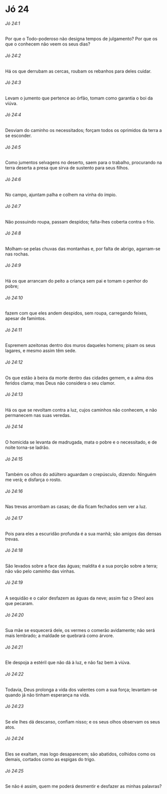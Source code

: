 # Jó 24

###### Jó 24:1

Por que o Todo-poderoso não designa tempos de julgamento? Por que os que o conhecem não veem os seus dias?

###### Jó 24:2

Há os que derrubam as cercas, roubam os rebanhos para deles cuidar.

###### Jó 24:3

Levam o jumento que pertence ao órfão, tomam como garantia o boi da viúva.

###### Jó 24:4

Desviam do caminho os necessitados; forçam todos os oprimidos da terra a se esconder.

###### Jó 24:5

Como jumentos selvagens no deserto, saem para o trabalho, procurando na terra deserta a presa que sirva de sustento para seus filhos.

###### Jó 24:6

No campo, ajuntam palha e colhem na vinha do ímpio.

###### Jó 24:7

Não possuindo roupa, passam despidos; falta-lhes coberta contra o frio.

###### Jó 24:8

Molham-se pelas chuvas das montanhas e, por falta de abrigo, agarram-se nas rochas.

###### Jó 24:9

Há os que arrancam do peito a criança sem pai e tomam o penhor do pobre;

###### Jó 24:10

fazem com que eles andem despidos, sem roupa, carregando feixes, apesar de famintos.

###### Jó 24:11

Espremem azeitonas dentro dos muros daqueles homens; pisam os seus lagares, e mesmo assim têm sede.

###### Jó 24:12

Os que estão à beira da morte dentro das cidades gemem, e a alma dos feridos clama; mas Deus não considera o seu clamor.

###### Jó 24:13

Há os que se revoltam contra a luz, cujos caminhos não conhecem, e não permanecem nas suas veredas.

###### Jó 24:14

O homicida se levanta de madrugada, mata o pobre e o necessitado, e de noite torna-se ladrão.

###### Jó 24:15

Também os olhos do adúltero aguardam o crepúsculo, dizendo: Ninguém me verá; e disfarça o rosto.

###### Jó 24:16

Nas trevas arrombam as casas; de dia ficam fechados sem ver a luz.

###### Jó 24:17

Pois para eles a escuridão profunda é a sua manhã; são amigos das densas trevas.

###### Jó 24:18

São levados sobre a face das águas; maldita é a sua porção sobre a terra; não vão pelo caminho das vinhas.

###### Jó 24:19

A sequidão e o calor desfazem as águas da neve; assim faz o Sheol aos que pecaram.

###### Jó 24:20

Sua mãe se esquecerá dele, os vermes o comerão avidamente; não será mais lembrado; a maldade se quebrará como árvore.

###### Jó 24:21

Ele despoja a estéril que não dá à luz, e não faz bem à viúva.

###### Jó 24:22

Todavia, Deus prolonga a vida dos valentes com a sua força; levantam-se quando já não tinham esperança na vida.

###### Jó 24:23

Se ele lhes dá descanso, confiam nisso; e os seus olhos observam os seus atos.

###### Jó 24:24

Eles se exaltam, mas logo desaparecem; são abatidos, colhidos como os demais, cortados como as espigas do trigo.

###### Jó 24:25

Se não é assim, quem me poderá desmentir e desfazer as minhas palavras?

